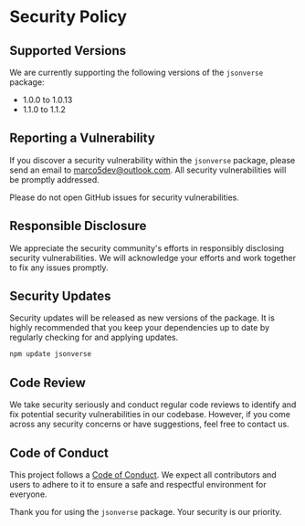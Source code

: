 # Security Policy

## Supported Versions

We are currently supporting the following versions of the `jsonverse` package:

- 1.0.0 to 1.0.13
- 1.1.0 to 1.1.2

## Reporting a Vulnerability

If you discover a security vulnerability within the `jsonverse` package, please send an email to marco5dev@outlook.com. All security vulnerabilities will be promptly addressed.

Please do not open GitHub issues for security vulnerabilities.

## Responsible Disclosure

We appreciate the security community's efforts in responsibly disclosing security vulnerabilities. We will acknowledge your efforts and work together to fix any issues promptly.

## Security Updates

Security updates will be released as new versions of the package. It is highly recommended that you keep your dependencies up to date by regularly checking for and applying updates.

```bash
npm update jsonverse
```

## Code Review

We take security seriously and conduct regular code reviews to identify and fix potential security vulnerabilities in our codebase. However, if you come across any security concerns or have suggestions, feel free to contact us.

## Code of Conduct

This project follows a [Code of Conduct](https://github.com/Marco5dev/jsonverse/blob/main/CODE_OF_CONDUCT.md). We expect all contributors and users to adhere to it to ensure a safe and respectful environment for everyone.

Thank you for using the `jsonverse` package. Your security is our priority.
